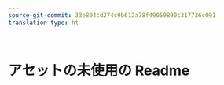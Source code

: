 ```yaml
---
source-git-commit: 33e804cd274c9b612a78f49059890c317736c091
translation-type: ht

---
```

# アセットの未使用の Readme
